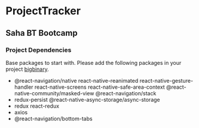 # ProjectTracker 
## Saha BT Bootcamp
### Project Dependencies
Base packages to start with. Please add the following packages in your project [bigbinary](https://www.bigbinary.com/learn-react-native/initial-repo-configurations#base-packages-to-start-with).
* @react-navigation/native react-native-reanimated react-native-gesture-handler react-native-screens react-native-safe-area-context @react-native-community/masked-view @react-navigation/stack
* redux-persist @react-native-async-storage/async-storage
* redux react-redux
* axios
* @react-navigation/bottom-tabs
